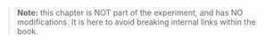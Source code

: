 > **Note:** this chapter is NOT part of the experiment, and has NO modifications. It is here to avoid breaking internal links within the book.